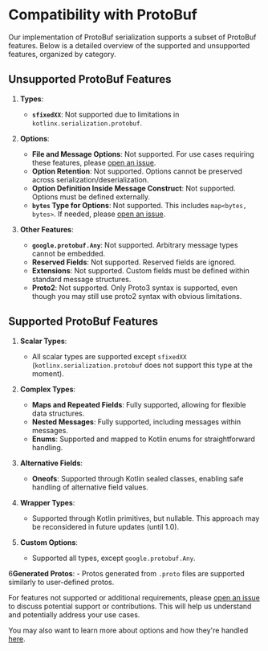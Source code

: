 # Compatibility with ProtoBuf

Our implementation of ProtoBuf serialization supports a subset of ProtoBuf features. Below is a detailed overview of the supported and unsupported features, organized by category.

## Unsupported ProtoBuf Features

1. **Types**:
    - **`sfixedXX`**: Not supported due to limitations in `kotlinx.serialization.protobuf`.

2. **Options**:
    - **File and Message Options**: Not supported. For use cases requiring these features, please [open an issue](#).
    - **Option Retention**: Not supported. Options cannot be preserved across serialization/deserialization.
    - **Option Definition Inside Message Construct**: Not supported. Options must be defined externally.
    - **`bytes` Type for Options**: Not supported. This includes `map<bytes, bytes>`. If needed, please [open an issue](#).

3. **Other Features**:
    - **`google.protobuf.Any`**: Not supported. Arbitrary message types cannot be embedded.
    - **Reserved Fields**: Not supported. Reserved fields are ignored.
    - **Extensions**: Not supported. Custom fields must be defined within standard message structures.
    - **Proto2**: Not supported. Only Proto3 syntax is supported, even though you may still use proto2 syntax with obvious limitations.

## Supported ProtoBuf Features

1. **Scalar Types**:
    - All scalar types are supported except `sfixedXX` (`kotlinx.serialization.protobuf` does not support this type at the moment).

2. **Complex Types**:
    - **Maps and Repeated Fields**: Fully supported, allowing for flexible data structures.
    - **Nested Messages**: Fully supported, including messages within messages.
    - **Enums**: Supported and mapped to Kotlin enums for straightforward handling.

3. **Alternative Fields**:
    - **Oneofs**: Supported through Kotlin sealed classes, enabling safe handling of alternative field values.

4. **Wrapper Types**:
    - Supported through Kotlin primitives, but nullable. This approach may be reconsidered in future updates (until 1.0).

5. **Custom Options**:
    - Supported all types, except `google.protobuf.Any`.

6**Generated Protos**:
    - Protos generated from `.proto` files are supported similarly to user-defined protos.

For features not supported or additional requirements, please [open an issue](https://github.com/timemates/rrpc-kotlin/issues/new/choose) to discuss potential support or contributions. This will help us understand and potentially address your use cases.

You may also want to learn more about options and how they're handled [here](Kotlin-ProtoBuf-Options.md).
